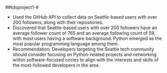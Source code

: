 ##tdsproject1-#
- Used the GitHub API to collect data on Seattle-based users with over 200 followers, along with their repositories.
- Discovered that Seattle-based users with over 200 followers have an average follower count of 765 and an average following count of 59, with most users having a software background. Python emerged as the most popular programming language among them.
- Recommendation: Developers targeting the Seattle tech community should consider focusing on Python-related projects and networking within software-focused circles to align with the interests and skills of the most-followed developers in the area.
